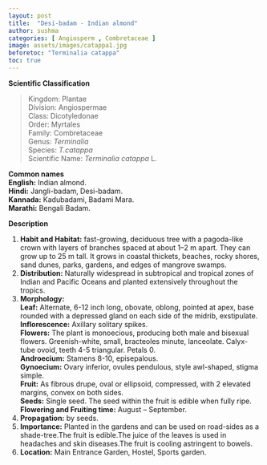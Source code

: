 ```yaml
---
layout: post
title:  "Desi-badam - Indian almond"
author: sushma
categories: [ Angiosperm , Combretaceae ]
image: assets/images/catappa1.jpg
beforetoc: "Terminalia catappa"
toc: true
---
```

  
**Scientific Classification**  
>Kingdom:			Plantae  
>Division:			Angiospermae  
>Class:				Dicotyledonae  
>Order:				Myrtales  
>Family:			Combretaceae  
>Genus:				*Terminalia*  
>Species:			*T.catappa*  
>Scientific Name:	*Terminalia catappa* L.  
  
**Common names**  
**English:** Indian almond.  
**Hindi:** Jangli-badam, Desi-badam.  
**Kannada:** Kadubadami, Badami Mara.   
**Marathi:** Bengali Badam.  
  
**Description**  
1. **Habit and Habitat:** fast-growing, deciduous tree with a pagoda-like crown with layers of branches spaced at about 1–2 m apart. They can grow up to 25 m tall. It grows in coastal thickets, beaches, rocky shores, sand dunes, parks, gardens, and edges of mangrove swamps.  
2. **Distribution:** Naturally widespread in subtropical and tropical zones of Indian and Pacific Oceans and planted extensively throughout the tropics.  
3. **Morphology:**  
**Leaf:** Alternate, 6-12 inch long, obovate, oblong, pointed at apex, base rounded with a depressed gland on each side of the midrib, exstipulate.  
**Inflorescence:** Axillary solitary spikes.  
**Flowers:** The plant is monoecious, producing both male and bisexual flowers. Greenish-white, small, bracteoles minute, lanceolate. Calyx-tube ovoid, teeth 4-5 triangular. Petals 0.  
**Androecium:** Stamens 8-10, episepalous.  
**Gynoecium:** Ovary inferior, ovules pendulous, style awl-shaped, stigma simple.  
**Fruit:** As fibrous drupe, oval or ellipsoid, compressed, with 2 elevated margins, convex on both sides.  
**Seeds:** Single seed. The seed within the fruit is edible when fully ripe.  
**Flowering and Fruiting time:** August – September.  
4. **Propagation:** by seeds.  
5. **Importance:** Planted in the gardens and can be used on road-sides as a shade-tree.The fruit is edible.The juice of the leaves is used in headaches and skin diseases.The fruit is cooling astringent to bowels.  
6. **Location:** Main Entrance Garden, Hostel, Sports garden.  
